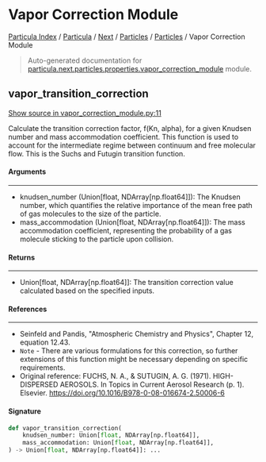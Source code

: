 # Vapor Correction Module

[Particula Index](../../../../README.md#particula-index) / [Particula](../../../index.md#particula) / [Next](../../index.md#next) / [Particles](../index.md#particles) / [Particles](../index.md#particles) / Vapor Correction Module

> Auto-generated documentation for [particula.next.particles.properties.vapor_correction_module](https://github.com/Gorkowski/particula/blob/main/particula/next/particles/properties/vapor_correction_module.py) module.

## vapor_transition_correction

[Show source in vapor_correction_module.py:11](https://github.com/Gorkowski/particula/blob/main/particula/next/particles/properties/vapor_correction_module.py#L11)

Calculate the transition correction factor, f(Kn, alpha), for a given
Knudsen number and mass accommodation coefficient. This function is used to
account for the intermediate regime between continuum and free molecular
flow. This is the Suchs and Futugin transition function.

#### Arguments

-----
- knudsen_number (Union[float, NDArray[np.float64]]): The Knudsen number,
which quantifies the relative importance of the mean free path of gas
molecules to the size of the particle.
- mass_accommodation (Union[float, NDArray[np.float64]]): The mass
accommodation coefficient, representing the probability of a gas molecule
sticking to the particle upon collision.

#### Returns

--------
- Union[float, NDArray[np.float64]]: The transition correction value
calculated based on the specified inputs.

#### References

----------
- Seinfeld and Pandis, "Atmospheric Chemistry and Physics", Chapter 12,
equation 12.43.
- `Note` - There are various formulations for this correction, so further
extensions of this function might be necessary depending on specific
requirements.
- Original reference:
FUCHS, N. A., & SUTUGIN, A. G. (1971). HIGH-DISPERSED AEROSOLS.
In Topics in Current Aerosol Research (p. 1). Elsevier.
https://doi.org/10.1016/B978-0-08-016674-2.50006-6

#### Signature

```python
def vapor_transition_correction(
    knudsen_number: Union[float, NDArray[np.float64]],
    mass_accommodation: Union[float, NDArray[np.float64]],
) -> Union[float, NDArray[np.float64]]: ...
```

